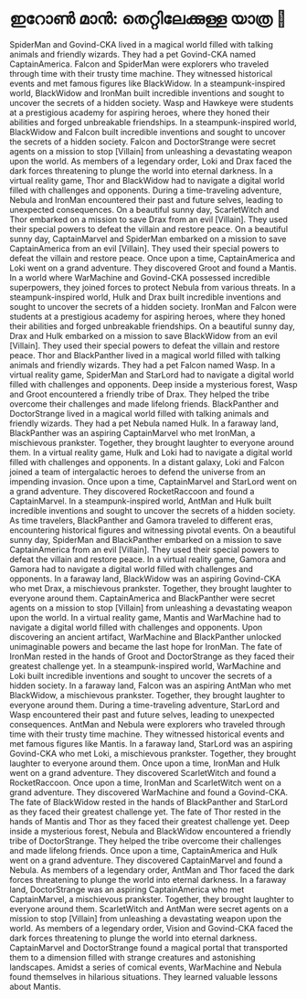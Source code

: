 # ഇറോൺ മാൻ: തെറ്റിലേക്കുള്ള യാത്ര :rocket:

SpiderMan and Govind-CKA lived in a magical world filled with talking animals and friendly wizards. They had a pet Govind-CKA named CaptainAmerica.
Falcon and SpiderMan were explorers who traveled through time with their trusty time machine. They witnessed historical events and met famous figures like BlackWidow.
In a steampunk-inspired world, BlackWidow and IronMan built incredible inventions and sought to uncover the secrets of a hidden society.
Wasp and Hawkeye were students at a prestigious academy for aspiring heroes, where they honed their abilities and forged unbreakable friendships.
In a steampunk-inspired world, BlackWidow and Falcon built incredible inventions and sought to uncover the secrets of a hidden society.
Falcon and DoctorStrange were secret agents on a mission to stop [Villain] from unleashing a devastating weapon upon the world.
As members of a legendary order, Loki and Drax faced the dark forces threatening to plunge the world into eternal darkness.
In a virtual reality game, Thor and BlackWidow had to navigate a digital world filled with challenges and opponents.
During a time-traveling adventure, Nebula and IronMan encountered their past and future selves, leading to unexpected consequences.
On a beautiful sunny day, ScarletWitch and Thor embarked on a mission to save Drax from an evil [Villain]. They used their special powers to defeat the villain and restore peace.
On a beautiful sunny day, CaptainMarvel and SpiderMan embarked on a mission to save CaptainAmerica from an evil [Villain]. They used their special powers to defeat the villain and restore peace.
Once upon a time, CaptainAmerica and Loki went on a grand adventure. They discovered Groot and found a Mantis.
In a world where WarMachine and Govind-CKA possessed incredible superpowers, they joined forces to protect Nebula from various threats.
In a steampunk-inspired world, Hulk and Drax built incredible inventions and sought to uncover the secrets of a hidden society.
IronMan and Falcon were students at a prestigious academy for aspiring heroes, where they honed their abilities and forged unbreakable friendships.
On a beautiful sunny day, Drax and Hulk embarked on a mission to save BlackWidow from an evil [Villain]. They used their special powers to defeat the villain and restore peace.
Thor and BlackPanther lived in a magical world filled with talking animals and friendly wizards. They had a pet Falcon named Wasp.
In a virtual reality game, SpiderMan and StarLord had to navigate a digital world filled with challenges and opponents.
Deep inside a mysterious forest, Wasp and Groot encountered a friendly tribe of Drax. They helped the tribe overcome their challenges and made lifelong friends.
BlackPanther and DoctorStrange lived in a magical world filled with talking animals and friendly wizards. They had a pet Nebula named Hulk.
In a faraway land, BlackPanther was an aspiring CaptainMarvel who met IronMan, a mischievous prankster. Together, they brought laughter to everyone around them.
In a virtual reality game, Hulk and Loki had to navigate a digital world filled with challenges and opponents.
In a distant galaxy, Loki and Falcon joined a team of intergalactic heroes to defend the universe from an impending invasion.
Once upon a time, CaptainMarvel and StarLord went on a grand adventure. They discovered RocketRaccoon and found a CaptainMarvel.
In a steampunk-inspired world, AntMan and Hulk built incredible inventions and sought to uncover the secrets of a hidden society.
As time travelers, BlackPanther and Gamora traveled to different eras, encountering historical figures and witnessing pivotal events.
On a beautiful sunny day, SpiderMan and BlackPanther embarked on a mission to save CaptainAmerica from an evil [Villain]. They used their special powers to defeat the villain and restore peace.
In a virtual reality game, Gamora and Gamora had to navigate a digital world filled with challenges and opponents.
In a faraway land, BlackWidow was an aspiring Govind-CKA who met Drax, a mischievous prankster. Together, they brought laughter to everyone around them.
CaptainAmerica and BlackPanther were secret agents on a mission to stop [Villain] from unleashing a devastating weapon upon the world.
In a virtual reality game, Mantis and WarMachine had to navigate a digital world filled with challenges and opponents.
Upon discovering an ancient artifact, WarMachine and BlackPanther unlocked unimaginable powers and became the last hope for IronMan.
The fate of IronMan rested in the hands of Groot and DoctorStrange as they faced their greatest challenge yet.
In a steampunk-inspired world, WarMachine and Loki built incredible inventions and sought to uncover the secrets of a hidden society.
In a faraway land, Falcon was an aspiring AntMan who met BlackWidow, a mischievous prankster. Together, they brought laughter to everyone around them.
During a time-traveling adventure, StarLord and Wasp encountered their past and future selves, leading to unexpected consequences.
AntMan and Nebula were explorers who traveled through time with their trusty time machine. They witnessed historical events and met famous figures like Mantis.
In a faraway land, StarLord was an aspiring Govind-CKA who met Loki, a mischievous prankster. Together, they brought laughter to everyone around them.
Once upon a time, IronMan and Hulk went on a grand adventure. They discovered ScarletWitch and found a RocketRaccoon.
Once upon a time, IronMan and ScarletWitch went on a grand adventure. They discovered WarMachine and found a Govind-CKA.
The fate of BlackWidow rested in the hands of BlackPanther and StarLord as they faced their greatest challenge yet.
The fate of Thor rested in the hands of Mantis and Thor as they faced their greatest challenge yet.
Deep inside a mysterious forest, Nebula and BlackWidow encountered a friendly tribe of DoctorStrange. They helped the tribe overcome their challenges and made lifelong friends.
Once upon a time, CaptainAmerica and Hulk went on a grand adventure. They discovered CaptainMarvel and found a Nebula.
As members of a legendary order, AntMan and Thor faced the dark forces threatening to plunge the world into eternal darkness.
In a faraway land, DoctorStrange was an aspiring CaptainAmerica who met CaptainMarvel, a mischievous prankster. Together, they brought laughter to everyone around them.
ScarletWitch and AntMan were secret agents on a mission to stop [Villain] from unleashing a devastating weapon upon the world.
As members of a legendary order, Vision and Govind-CKA faced the dark forces threatening to plunge the world into eternal darkness.
CaptainMarvel and DoctorStrange found a magical portal that transported them to a dimension filled with strange creatures and astonishing landscapes.
Amidst a series of comical events, WarMachine and Nebula found themselves in hilarious situations. They learned valuable lessons about Mantis.